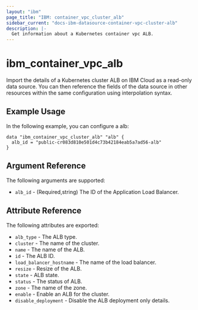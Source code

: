 ```yaml
---
layout: "ibm"
page_title: "IBM: container_vpc_cluster_alb"
sidebar_current: "docs-ibm-datasource-container-vpc-cluster-alb"
description: |-
  Get information about a Kubernetes container vpc ALB.
---
```


# ibm\_container_vpc_alb

Import the details of a Kubernetes cluster ALB on IBM Cloud as a read-only data source. You can then reference the fields of the data source in other resources within the same configuration using interpolation syntax.

## Example Usage

In the following example, you can configure a alb:

```hcl
data "ibm_container_vpc_cluster_alb" "alb" {
  alb_id = "public-cr083d810e501d4c73b42184eab5a7ad56-alb"
}

```

## Argument Reference

The following arguments are supported:

* `alb_id` - (Required,string) The ID of the Application Load Balancer.

## Attribute Reference

The following attributes are exported:

* `alb_type` - The ALB type.
* `cluster` - The name of the cluster.
* `name` - The name of the ALB.
* `id` - The ALB ID.
* `load_balancer_hostname` - The name of the load balancer.
* `resize` - Resize of the ALB.
* `state` - ALB state.
* `status` - The status of ALB.
* `zone` - The name of the zone.
* `enable` -  Enable an ALB for the cluster.
* `disable_deployment` -  Disable the ALB deployment only details.